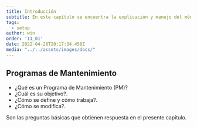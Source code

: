 ```yaml
---
title: Introducción
subtitle: En este capítulo se encuentra la explicación y manejo del módulo de Programas de Mantenimiento (PM).
tags:
  - setup
author: win
order: '11_01'
date: 2022-04-26T20:17:34.458Z
media: "../../assets/images/docs/"
---
```

## Programas de Mantenimiento

- ¿Qué es un Programa de Mantenimiento (PM)?
- ¿Cuál es su objetivo?.
- ¿Cómo se define y cómo trabaja?.
- ¿Cómo se modifica?.

Son las preguntas básicas que obtienen respuesta en el presente capítulo.
